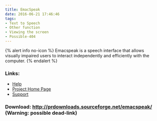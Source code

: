 ```yaml
---
title: EmacSpeak
date: 2016-06-21 17:46:46
tags: 
- Text to Speech
- Other function
- Viewing the screen
- Possible-404
---
```


{% alert info no-icon %}
Emacspeak is a speech interface that allows visually impaired users to interact independently and efficiently with the computer.
{% endalert %}

<!-- more -->



### Links:
- <a href="http://www.cs.cornell.edu/home/raman/emacspeak/info/emacspeak.html">Help</a>
- <a href="http://www.cs.cornell.edu/home/raman/emacspeak/">Project Home Page</a>
- <a href="http://www.cs.vassar.edu/~priestdo/emacspeak/">Support</a>

### Download: http://prdownloads.sourceforge.net/emacspeak/ (Warning: possible dead-link)